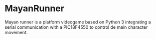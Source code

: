 # MayanRunner
Mayan runner is a platform videogame based on Python 3 integrating a serial communication with a PIC18F4550 to control de main character movement.
